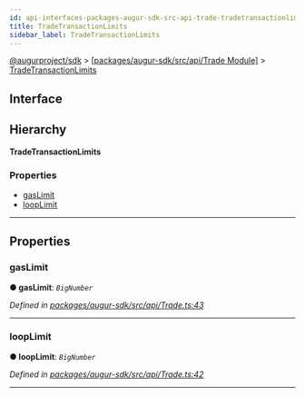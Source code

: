 ```yaml
---
id: api-interfaces-packages-augur-sdk-src-api-trade-tradetransactionlimits
title: TradeTransactionLimits
sidebar_label: TradeTransactionLimits
---
```


[@augurproject/sdk](api-readme.md) > [[packages/augur-sdk/src/api/Trade Module]](api-modules-packages-augur-sdk-src-api-trade-module.md) > [TradeTransactionLimits](api-interfaces-packages-augur-sdk-src-api-trade-tradetransactionlimits.md)

## Interface

## Hierarchy

**TradeTransactionLimits**

### Properties

* [gasLimit](api-interfaces-packages-augur-sdk-src-api-trade-tradetransactionlimits.md#gaslimit)
* [loopLimit](api-interfaces-packages-augur-sdk-src-api-trade-tradetransactionlimits.md#looplimit)

---

## Properties

<a id="gaslimit"></a>

###  gasLimit

**● gasLimit**: *`BigNumber`*

*Defined in [packages/augur-sdk/src/api/Trade.ts:43](https://github.com/AugurProject/augur/blob/a689f5d0f9/packages/augur-sdk/src/api/Trade.ts#L43)*

___
<a id="looplimit"></a>

###  loopLimit

**● loopLimit**: *`BigNumber`*

*Defined in [packages/augur-sdk/src/api/Trade.ts:42](https://github.com/AugurProject/augur/blob/a689f5d0f9/packages/augur-sdk/src/api/Trade.ts#L42)*

___

